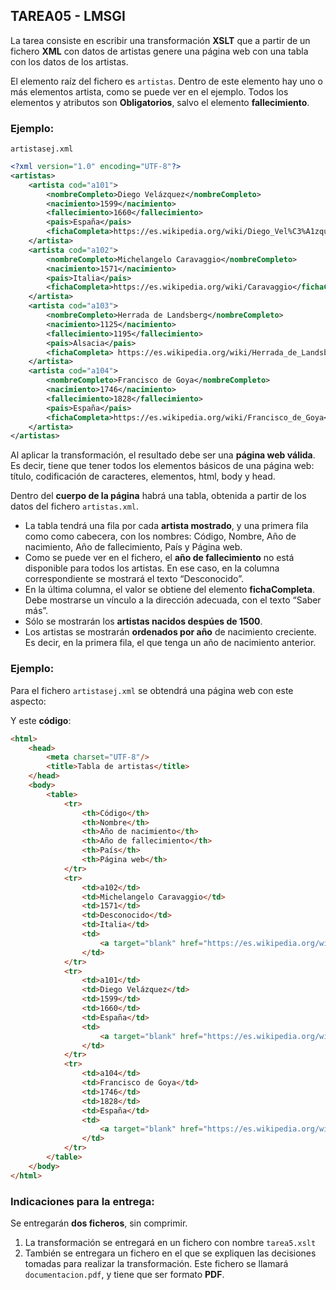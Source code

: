 ## TAREA05 - LMSGI

La tarea consiste en escribir una transformación **XSLT** que a partir de un fichero **XML** con datos de artistas genere una página web con una tabla con los datos de los artistas.

El elemento raíz del fichero es ``artistas``. Dentro de este elemento hay uno o más elementos artista, como se puede ver en el ejemplo. Todos los elementos y atributos son **Obligatorios**, salvo el elemento **fallecimiento**.

### **Ejemplo:**
``artistasej.xml``
```xml
<?xml version="1.0" encoding="UTF-8"?>
<artistas>
    <artista cod="a101">
        <nombreCompleto>Diego Velázquez</nombreCompleto>
        <nacimiento>1599</nacimiento>
        <fallecimiento>1660</fallecimiento>
        <pais>España</pais>
        <fichaCompleta>https://es.wikipedia.org/wiki/Diego_Vel%C3%A1zquez</fichaCompleta>
    </artista>
    <artista cod="a102">
        <nombreCompleto>Michelangelo Caravaggio</nombreCompleto>
        <nacimiento>1571</nacimiento>
        <pais>Italia</pais>
        <fichaCompleta>https://es.wikipedia.org/wiki/Caravaggio</fichaCompleta>
    </artista>
    <artista cod="a103">
        <nombreCompleto>Herrada de Landsberg</nombreCompleto>
        <nacimiento>1125</nacimiento>
        <fallecimiento>1195</fallecimiento>
        <pais>Alsacia</pais>
        <fichaCompleta> https://es.wikipedia.org/wiki/Herrada_de_Landsberg</fichaCompleta>
    </artista>
    <artista cod="a104">
        <nombreCompleto>Francisco de Goya</nombreCompleto>
        <nacimiento>1746</nacimiento>
        <fallecimiento>1828</fallecimiento>
        <pais>España</pais>
        <fichaCompleta>https://es.wikipedia.org/wiki/Francisco_de_Goya</fichaCompleta>
    </artista>
</artistas>
```

Al aplicar la transformación, el resultado debe ser una **página web válida**. Es decir, tiene que tener todos los elementos básicos de una página web: título, codificación de caracteres, elementos, html, body y head.

Dentro del **cuerpo de la página** habrá una tabla, obtenida a partir de los datos del fichero ``artistas.xml``.
* La tabla tendrá una fila por cada **artista mostrado**, y una primera fila como como cabecera, con los nombres: Código, Nombre, Año de nacimiento, Año de fallecimiento, País y Página web.
* Como se puede ver en el fichero, el **año de fallecimiento** no está disponible para todos los artistas. En ese caso, en la columna correspondiente se mostrará el texto “Desconocido”.
* En la última columna, el valor se obtiene del elemento **fichaCompleta**. Debe mostrarse un vínculo a la dirección adecuada, con el texto “Saber más”.
* Sólo se mostrarán los **artistas nacidos despúes de 1500**.
* Los artistas se mostrarán **ordenados por año** de nacimiento creciente. Es decir, en la primera fila, el que tenga un año de nacimiento anterior.

### **Ejemplo:**
Para el fichero ``artistasej.xml`` se obtendrá una página web con este aspecto:


Y este **código**:
```html
<html>
    <head>
        <meta charset="UTF-8"/>
        <title>Tabla de artistas</title>
    </head>
    <body>
        <table>
            <tr>
                <th>Código</th>
                <th>Nombre</th>
                <th>Año de nacimiento</th>
                <th>Año de fallecimiento</th>
                <th>País</th>
                <th>Página web</th>
            </tr>
            <tr>
                <td>a102</td>
                <td>Michelangelo Caravaggio</td>
                <td>1571</td>
                <td>Desconocido</td>
                <td>Italia</td>
                <td>
                    <a target="blank" href="https://es.wikipedia.org/wiki/Caravaggio">Saber más</a>
                </td>
            </tr>
            <tr>
                <td>a101</td>
                <td>Diego Velázquez</td>
                <td>1599</td>
                <td>1660</td>
                <td>España</td>
                <td>
                    <a target="blank" href="https://es.wikipedia.org/wiki/Diego_Vel%C3%A1zquez">Saber más</a>
                </td>
            </tr>
            <tr>
                <td>a104</td>
                <td>Francisco de Goya</td>
                <td>1746</td>
                <td>1828</td>
                <td>España</td>
                <td>
                    <a target="blank" href="https://es.wikipedia.org/wiki/Francisco_de_Goya">Saber más</a>
                </td>
            </tr>
        </table>
    </body>
</html>
```

### **Indicaciones para la entrega:**

Se entregarán **dos ficheros**, sin comprimir.
1. La transformación se entregará en un fichero con nombre ``tarea5.xslt``
2. También se entregara un fichero  en el que se expliquen las decisiones tomadas para realizar la transformación. Este fichero se llamará ``documentacion.pdf``, y tiene que ser formato **PDF**.




